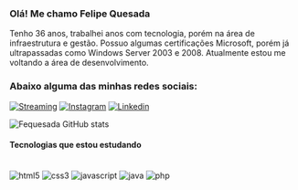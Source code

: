 
### Olá! Me chamo Felipe Quesada

Tenho 36 anos, trabalhei anos com tecnologia, porém na área de infraestrutura e gestão.
Possuo algumas certificações Microsoft, porém já ultrapassadas como Windows Server 2003 e 2008.
Atualmente estou me voltando a área de desenvolvimento.<br/>
### Abaixo alguma das minhas redes sociais:
[![Streaming](https://img.shields.io/badge/Twitch-9146FF?style=for-the-badge&logo=twitch&logoColor=white)](https://twitch.tv/saladinoo)
[![Instagram](https://img.shields.io/badge/Instagram-E4405F?style=for-the-badge&logo=instagram&logoColor=white)](https://instagram.com/_fequesada)
[![Linkedin](https://img.shields.io/badge/LinkedIn-0077B5?style=for-the-badge&logo=linkedin&logoColor=white)]([https://instagram.com/_fequesada](https://www.linkedin.com/in/felipe-xavier-446a1225/))


![Fequesada GitHub stats](https://github-readme-stats.vercel.app/api?username=fequesada&show_icons=true&theme=dracula)

#### Tecnologias que estou estudando
<div style="display: inline-block"><br/>
    <img align="center" alt="html5" src="https://img.shields.io/badge/HTML5-E34F26?style=for-the-badge&logo=html5&logoColor=white">
    <img align="center" alt="css3" src="https://img.shields.io/badge/CSS3-1572B6?style=for-the-badge&logo=css3&logoColor=white">
    <img align="center" alt="javascript" src="https://img.shields.io/badge/JavaScript-F7DF1E?style=for-the-badge&logo=javascript&logoColor=black"> 
    <img align="center" alt="java" src="https://img.shields.io/badge/Java-ED8B00?style=for-the-badge&logo=openjdk&logoColor=white">
    <img align="center" alt="php" src="https://img.shields.io/badge/PHP-777BB4?style=for-the-badge&logo=php&logoColor=white">
</div><br/>
